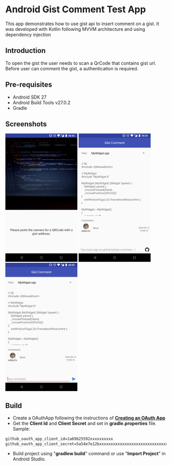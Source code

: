 
Android Gist Comment Test App
===================================

This app demonstrates how to use gist api to insert comment on a gist.
It was developed with Kotlin following MVVM architecture and using dependency injection

Introduction
------------

To open the gist the user needs to scan a QrCode that contains gist url.
Before user can comment the gist, a authentication is required.

Pre-requisites
--------------

- Android SDK 27
- Android Build Tools v27.0.2
- Gradle

Screenshots
-------------

<img src="screenshots/1_scan.png" height="400" alt="Scan"/> 
<img src="screenshots/2_gist.png" height="400" alt="Gist"/> 
<img src="screenshots/3_authenticated.png" height="400" alt="Authenticated"/> 

Build
---------------

- Create a OAuthApp following the instructions of <a href="https://developer.github.com/apps/building-oauth-apps/creating-an-oauth-app/">**Creating an OAuth App**</a>
- Get the **Client Id** and **Client Secret** and set in **gradle.properties** file. Sample:
```
github_oauth_app_client_id=1a69b25592xxxxxxxxxx
github_oauth_app_client_secret=5a54e7e12bxxxxxxxxxxxxxxxxxxxxxxxxxxxxxx
```
- Build project using "**gradlew build**" command or use "**Import Project**" in Android Studio.
